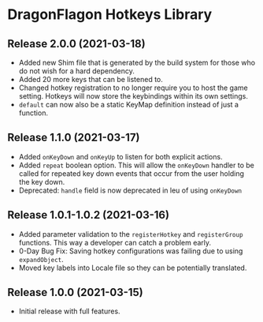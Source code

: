 # DragonFlagon Hotkeys Library

## Release 2.0.0 (2021-03-18)
- Added new Shim file that is generated by the build system for those who do not wish for a hard dependency.
- Added 20 more keys that can be listened to.
- Changed hotkey registration to no longer require you to host the game setting. Hotkeys will now store the keybindings within its own settings.
- `default` can now also be a static KeyMap definition instead of just a function.

## Release 1.1.0 (2021-03-17)
- Added `onKeyDown` and `onKeyUp` to listen for both explicit actions.
- Added `repeat` boolean option. This will allow the `onKeyDown` handler to be called for repeated key down events that occur from the user holding the key down.
- Deprecated: `handle` field is now deprecated in leu of using `onKeyDown`

## Release 1.0.1-1.0.2 (2021-03-16)
- Added parameter validation to the `registerHotkey` and `registerGroup` functions. This way a developer can catch a problem early.
- 0-Day Bug Fix: Saving hotkey configurations was failing due to using `expandObject`.
- Moved key labels into Locale file so they can be potentially translated.

## Release 1.0.0 (2021-03-15)
- Initial release with full features.